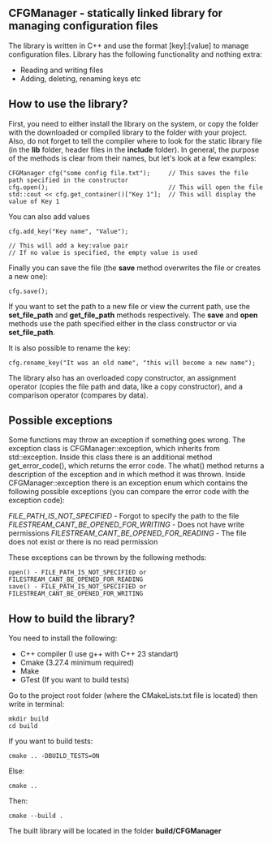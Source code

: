 ## CFGManager - statically linked library for managing configuration files 
The library is written in C++ and use the format [key]:[value] to manage configuration files. Library has the following functionality and nothing extra:

 - Reading and writing files
 - Adding, deleting, renaming keys etc



## How to use the library?
First, you need to either install the library on the system, or copy the folder with the downloaded or compiled library to the folder with your project. Also, do not forget to tell the compiler where to look for the static library file (in the **lib** folder, header files in the **include** folder). In general, the purpose of the methods is clear from their names, but let's look at a few examples:

    CFGManager cfg("some config file.txt");     // This saves the file path specified in the constructor  
    cfg.open();                                 // This will open the file 
    std::cout << cfg.get_container()["Key 1"];  // This will display the value of Key 1


You can also add values

    cfg.add_key("Key name", "Value");  
    
    // This will add a key:value pair
    // If no value is specified, the empty value is used

Finally you can save the file (the **save** method overwrites the file or creates a new one):

    cfg.save();

If you want to set the path to a new file or view the current path, use the **set_file_path** and **get_file_path** methods respectively. The **save** and **open** methods use the path specified either in the class constructor or via **set_file_path**.

It is also possible to rename the key:

    cfg.rename_key("It was an old name", "this will become a new name");
The library also has an overloaded copy constructor, an assignment operator (copies the file path and data, like a copy constructor), and a comparison operator (compares by data).


## Possible exceptions
Some functions may throw an exception if something goes wrong. The exception class is CFGManager::exception, which inherits from std::exception. Inside this class there is an additional method get_error_code(), which returns the error code. The what() method returns a description of the exception and in which method it was thrown. Inside CFGManager::exception there is an exception enum which contains the following possible exceptions (you can compare the error code with the exception code):

*FILE_PATH_IS_NOT_SPECIFIED* - Forgot to specify the path to the file 
*FILESTREAM_CANT_BE_OPENED_FOR_WRITING* - Does not have write permissions *FILESTREAM_CANT_BE_OPENED_FOR_READING* - The file does not exist or there is no read permission

These exceptions can be thrown by the following methods:

    open() - FILE_PATH_IS_NOT_SPECIFIED or FILESTREAM_CANT_BE_OPENED_FOR_READING
    save() - FILE_PATH_IS_NOT_SPECIFIED or FILESTREAM_CANT_BE_OPENED_FOR_WRITING



## How to build the library?
You need to install the following:

 - С++ compiler (I use g++ with C++ 23 standart)
 - Cmake (3.27.4 minimum required)
 - Make
 - GTest (If you want to build tests)

Go to the project root folder (where the CMakeLists.txt file is located) then write in terminal:

    mkdir build
    cd build

If you want to build tests:

    cmake .. -DBUILD_TESTS=ON
Else:

    cmake ..
  Then:
	  

    cmake --build .
The built library will be located in the folder ****build/CFGManager****

